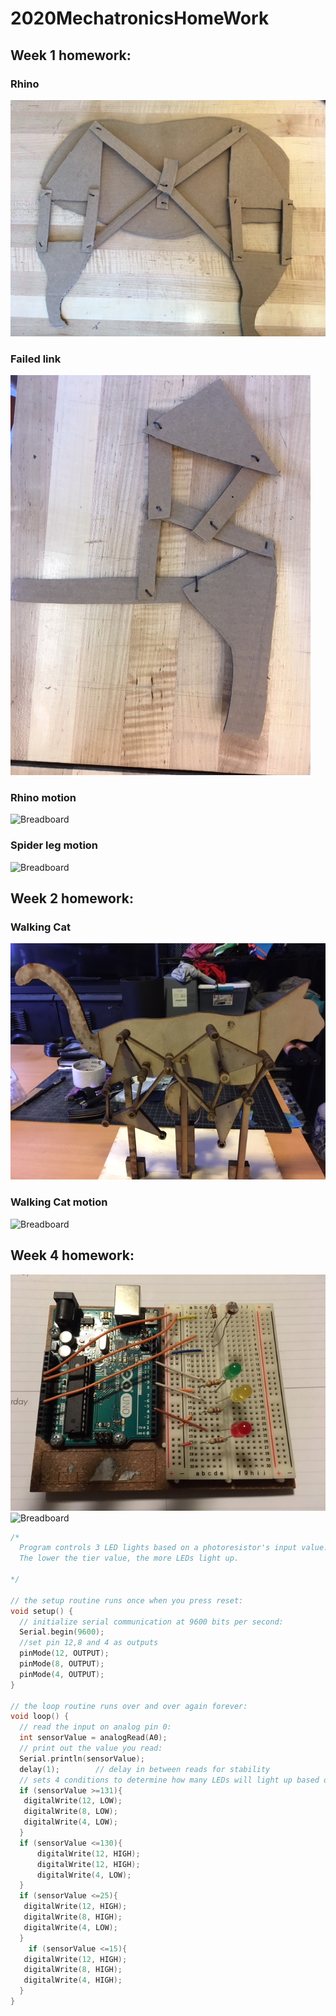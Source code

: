 # 2020MechatronicsHomeWork
## Week 1 homework:
### Rhino
![Breadboard](/week1/rhino.JPG)
### Failed link
![Breadboard](/week1/failedLinks.JPG)
### Rhino motion
![Breadboard](/week1/rhino2.gif)
### Spider leg motion
![Breadboard](/week1/spider2.gif)
## Week 2 homework:
### Walking Cat
![Breadboard](/week2/walkingCat.JPG)
### Walking Cat motion
![Breadboard](/week2/walkingCatHandCrank.mp4.gif)
## Week 4 homework:
![Breadboard](/week4/ledControlSetUp.JPG)
![Breadboard](/week4/ledControl2.gif)
```cpp
/*
  Program controls 3 LED lights based on a photoresistor's input value. the values are broken up into 4 tiers.
  The lower the tier value, the more LEDs light up. 

*/

// the setup routine runs once when you press reset:
void setup() {
  // initialize serial communication at 9600 bits per second:
  Serial.begin(9600);
  //set pin 12,8 and 4 as outputs
  pinMode(12, OUTPUT);
  pinMode(8, OUTPUT);
  pinMode(4, OUTPUT);
}

// the loop routine runs over and over again forever:
void loop() {
  // read the input on analog pin 0:
  int sensorValue = analogRead(A0);
  // print out the value you read:
  Serial.println(sensorValue);
  delay(1);        // delay in between reads for stability
  // sets 4 conditions to determine how many LEDs will light up based on Photoresistor input value
  if (sensorValue >=131){
   digitalWrite(12, LOW);
   digitalWrite(8, LOW);
   digitalWrite(4, LOW);
  }
  if (sensorValue <=130){
      digitalWrite(12, HIGH);
      digitalWrite(12, HIGH);
      digitalWrite(4, LOW);
  }
  if (sensorValue <=25){
   digitalWrite(12, HIGH);
   digitalWrite(8, HIGH);
   digitalWrite(4, LOW);
  }
    if (sensorValue <=15){
   digitalWrite(12, HIGH);
   digitalWrite(8, HIGH);
   digitalWrite(4, HIGH);
  }
}
```
